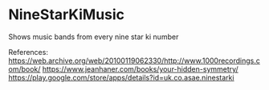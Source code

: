 # NineStarKiMusic
Shows music bands from every nine star ki number

References:
https://web.archive.org/web/20100119062330/http://www.1000recordings.com/book/
https://www.jeanhaner.com/books/your-hidden-symmetry/
https://play.google.com/store/apps/details?id=uk.co.asae.ninestarki
